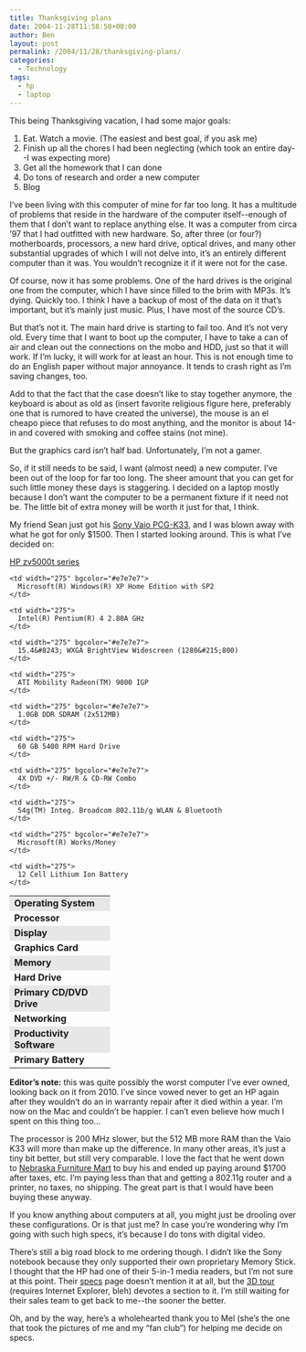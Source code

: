 ```yaml
---
title: Thanksgiving plans
date: 2004-11-28T11:58:50+00:00
author: Ben
layout: post
permalink: /2004/11/28/thanksgiving-plans/
categories:
  - Technology
tags:
  - hp
  - laptop
---
```

This being Thanksgiving vacation, I had some major goals:

  1. Eat. Watch a movie. (The easiest and best goal, if you ask me)
  2. Finish up all the chores I had been neglecting (which took an entire day--I was expecting more)
  3. Get all the homework that I can done
  4. Do tons of research and order a new computer
  5. Blog

I&#8217;ve been living with this computer of mine for far too long. It has a multitude of problems that reside in the hardware of the computer itself--enough of them that I don&#8217;t want to replace anything else. It was a computer from circa &#8217;97 that I had outfitted with new hardware. So, after three (or four?) motherboards, processors, a new hard drive, optical drives, and many other substantial upgrades of which I will not delve into, it&#8217;s an entirely different computer than it was. You wouldn&#8217;t recognize it if it were not for the case.

Of course, now it has some problems. One of the hard drives is the original one from the computer, which I have since filled to the brim with MP3s. It&#8217;s dying. Quickly too. I think I have a backup of most of the data on it that&#8217;s important, but it&#8217;s mainly just music. Plus, I have most of the source CD&#8217;s.

But that&#8217;s not it. The main hard drive is starting to fail too. And it&#8217;s not very old. Every time that I want to boot up the computer, I have to take a can of air and clean out the connections on the mobo and HDD, just so that it will work. If I&#8217;m lucky, it will work for at least an hour. This is not enough time to do an English paper without major annoyance. It tends to crash right as I&#8217;m saving changes, too.

Add to that the fact that the case doesn&#8217;t like to stay together anymore, the keyboard is about as old as (insert favorite religious figure here, preferably one that is rumored to have created the universe), the mouse is an el cheapo piece that refuses to do most anything, and the monitor is about 14-in and covered with smoking and coffee stains (not mine).

But the graphics card isn&#8217;t half bad. Unfortunately, I&#8217;m not a gamer.

So, if it still needs to be said, I want (almost need) a new computer. I&#8217;ve been out of the loop for far too long. The sheer amount that you can get for such little money these days is staggering. I decided on a laptop mostly because I don&#8217;t want the computer to be a permanent fixture if it need not be. The little bit of extra money will be worth it just for that, I think.

My friend Sean just got his [Sony Vaio PCG-K33](http://www.sonystyle.com/is-bin/INTERSHOP.enfinity/eCS/Store/en/-/USD/SY_DisplayProductInformation-Start?CategoryName=cpu_VAIONotebookComputers_KSeries&Dept=cpu_VAIONotebookComputers&TemplateName=item%2fsy_item_b&ProductSKU=PCGK33), and I was blown away with what he got for only $1500. Then I started looking around. This is what I&#8217;ve decided on:
  
[HP zv5000t series](http://www.shopping.hp.com/webapp/shopping/computer_series.do?storeName=computer_store&category=notebooks/hp_pavilion&series_name=zv5000t_series&catLevel=2&tab_switch=true&tab=overview)

<table border="0" cellspacing="0" cellpadding="4" width="545">
  <tr valign="top">
    <td width="160" bgcolor="#e7e7e7">
      <strong>Operating System</strong>
    </td>
    
    <td width="275" bgcolor="#e7e7e7">
      Microsoft(R) Windows(R) XP Home Edition with SP2
    </td>
  </tr>
  
  <tr valign="top">
    <td width="160">
      <strong>Processor</strong>
    </td>
    
    <td width="275">
      Intel(R) Pentium(R) 4 2.80A GHz
    </td>
  </tr>
  
  <tr valign="top">
    <td width="160" bgcolor="#e7e7e7">
      <strong>Display</strong>
    </td>
    
    <td width="275" bgcolor="#e7e7e7">
      15.4&#8243; WXGA BrightView Widescreen (1280&#215;800)
    </td>
  </tr>
  
  <tr valign="top">
    <td width="160">
      <strong>Graphics Card</strong>
    </td>
    
    <td width="275">
      ATI Mobility Radeon(TM) 9000 IGP
    </td>
  </tr>
  
  <tr valign="top">
    <td width="160" bgcolor="#e7e7e7">
      <strong>Memory</strong>
    </td>
    
    <td width="275" bgcolor="#e7e7e7">
      1.0GB DDR SDRAM (2x512MB)
    </td>
  </tr>
  
  <tr valign="top">
    <td width="160">
      <strong>Hard Drive</strong>
    </td>
    
    <td width="275">
      60 GB 5400 RPM Hard Drive
    </td>
  </tr>
  
  <tr valign="top">
    <td width="160" bgcolor="#e7e7e7">
      <strong>Primary CD/DVD Drive</strong>
    </td>
    
    <td width="275" bgcolor="#e7e7e7">
      4X DVD +/- RW/R & CD-RW Combo
    </td>
  </tr>
  
  <tr valign="top">
    <td width="160">
      <strong>Networking</strong>
    </td>
    
    <td width="275">
      54g(TM) Integ. Broadcom 802.11b/g WLAN & Bluetooth
    </td>
  </tr>
  
  <tr valign="top">
    <td width="160" bgcolor="#e7e7e7">
      <strong>Productivity Software</strong>
    </td>
    
    <td width="275" bgcolor="#e7e7e7">
      Microsoft(R) Works/Money
    </td>
  </tr>
  
  <tr valign="top">
    <td width="160">
      <strong>Primary Battery</strong>
    </td>
    
    <td width="275">
      12 Cell Lithium Ion Battery
    </td>
  </tr>
</table>

**Editor&#8217;s note:** this was quite possibly the worst computer I&#8217;ve ever owned, looking back on it from 2010. I&#8217;ve since vowed never to get an HP again after they wouldn&#8217;t do an in warranty repair after it died within a year. I&#8217;m now on the Mac and couldn&#8217;t be happier. I can&#8217;t even believe how much I spent on this thing too...

The processor is 200 MHz slower, but the 512 MB more RAM than the Vaio K33 will more than make up the difference. In many other areas, it&#8217;s just a tiny bit better, but still very comparable. I love the fact that he went down to [Nebraska Furniture Mart](http://www.nfm.com/) to buy his and ended up paying around $1700 after taxes, etc. I&#8217;m paying less than that and getting a 802.11g router and a printer, no taxes, no shipping. The great part is that I would have been buying these anyway.

If you know anything about computers at all, you might just be drooling over these configurations. Or is that just me? In case you&#8217;re wondering why I&#8217;m going with such high specs, it&#8217;s because I do tons with digital video.

There&#8217;s still a big road block to me ordering though. I didn&#8217;t like the Sony notebook because they only supported their own proprietary Memory Stick. I thought that the HP had one of their 5-in-1 media readers, but I&#8217;m not sure at this point. Their [specs](http://www.shopping.hp.com/webapp/shopping/computer_series.do?storeName=computer_store&category=notebooks/hp_pavilion&series_name=zv5000t_series&catLevel=2&tab_switch=true&tab=specs) page doesn&#8217;t mention it at all, but the [3D tour](http://h71016.www7.hp.com/HTML/interactive/zv5000/model.html) (requires Internet Explorer, bleh) devotes a section to it. I&#8217;m still waiting for their sales team to get back to me--the sooner the better.

Oh, and by the way, here&#8217;s a wholehearted thank you to Mel (she&#8217;s the one that took the pictures of me and my &#8220;fan club&#8221;) for helping me decide on specs.
